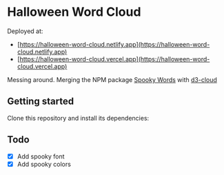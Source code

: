# Halloween Word Cloud

Deployed at:

- [https://halloween-word-cloud.netlify.app](https://halloween-word-cloud.netlify.app)
- [https://halloween-word-cloud.vercel.app](https://halloween-word-cloud.vercel.app)

Messing around. Merging the NPM package [Spooky Words](https://www.npmjs.com/package/spooky-words) with [d3-cloud](https://www.npmjs.com/package/d3-cloud)

## Getting started

Clone this repository and install its dependencies:

## Todo

- [x] Add spooky font
- [x] Add spooky colors
